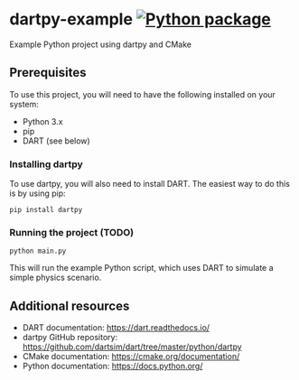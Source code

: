 # dartpy-example [![Python package](https://github.com/dartsim/dartpy-example/actions/workflows/python-package.yml/badge.svg)](https://github.com/dartsim/dartpy-example/actions/workflows/python-package.yml)

Example Python project using dartpy and CMake

## Prerequisites

To use this project, you will need to have the following installed on your system:

- Python 3.x
- pip
- DART (see below)

### Installing dartpy

To use dartpy, you will also need to install DART. The easiest way to do this is by using pip:

```
pip install dartpy
```

### Running the project (TODO)

```
python main.py
```

This will run the example Python script, which uses DART to simulate a simple physics scenario.

## Additional resources

- DART documentation: https://dart.readthedocs.io/
- dartpy GitHub repository: https://github.com/dartsim/dart/tree/master/python/dartpy
- CMake documentation: https://cmake.org/documentation/
- Python documentation: https://docs.python.org/
